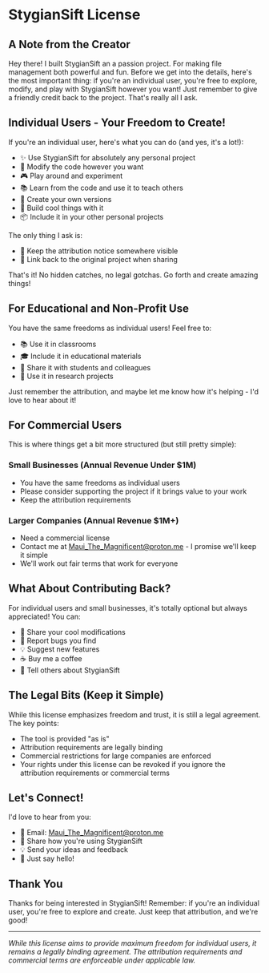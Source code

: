 # StygianSift License
## A Note from the Creator

Hey there! I built StygianSift an a passion project. For making file management both powerful and fun. Before we get into the details, here's the most important thing: if you're an individual user, you're free to explore, modify, and play with StygianSift however you want! Just remember to give a friendly credit back to the project. That's really all I ask.

## Individual Users - Your Freedom to Create!
If you're an individual user, here's what you can do (and yes, it's a lot!):
* ✨ Use StygianSift for absolutely any personal project
* 🔧 Modify the code however you want
* 🎮 Play around and experiment
* 📚 Learn from the code and use it to teach others
* 🔄 Create your own versions
* 🎨 Build cool things with it
* 📦 Include it in your other personal projects

The only thing I ask is:
* 💝 Keep the attribution notice somewhere visible
* 🔗 Link back to the original project when sharing

That's it! No hidden catches, no legal gotchas. Go forth and create amazing things!

## For Educational and Non-Profit Use
You have the same freedoms as individual users! Feel free to:
* 📚 Use it in classrooms
* 🎓 Include it in educational materials
* 🤝 Share it with students and colleagues
* 🔬 Use it in research projects

Just remember the attribution, and maybe let me know how it's helping - I'd love to hear about it!

## For Commercial Users
This is where things get a bit more structured (but still pretty simple):

### Small Businesses (Annual Revenue Under $1M)
* You have the same freedoms as individual users
* Please consider supporting the project if it brings value to your work
* Keep the attribution requirements

### Larger Companies (Annual Revenue $1M+)
* Need a commercial license
* Contact me at Maui_The_Magnificent@proton.me - I promise we'll keep it simple
* We'll work out fair terms that work for everyone

## What About Contributing Back?
For individual users and small businesses, it's totally optional but always appreciated! You can:
* 🌟 Share your cool modifications
* 🐛 Report bugs you find
* 💡 Suggest new features
* ☕ Buy me a coffee
* 📣 Tell others about StygianSift

## The Legal Bits (Keep it Simple)
While this license emphasizes freedom and trust, it is still a legal agreement. The key points:
* The tool is provided "as is"
* Attribution requirements are legally binding
* Commercial restrictions for large companies are enforced
* Your rights under this license can be revoked if you ignore the attribution requirements or commercial terms

## Let's Connect!
I'd love to hear from you:
* 📧 Email: Maui_The_Magnificent@proton.me
* 💭 Share how you're using StygianSift
* 💡 Send your ideas and feedback
* 👋 Just say hello!

## Thank You
Thanks for being interested in StygianSift! Remember: if you're an individual user, you're free to explore and create. Just keep that attribution, and we're good! 

---
*While this license aims to provide maximum freedom for individual users, it remains a legally binding agreement. The attribution requirements and commercial terms are enforceable under applicable law.*
